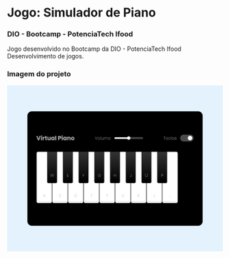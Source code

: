 # Jogo: Simulador de Piano
### DIO - Bootcamp - PotenciaTech Ifood

Jogo desenvolvido no Bootcamp da DIO - PotenciaTech Ifood Desenvolvimento de jogos.


### Imagem do projeto
![Simulador de Piano](public/piano.png)

<!-- Repositório da aula
https://github.com/felipeAguiarCode/js-music-keyboard-virtual/tree/b75d713dd07255c58ad72430586658c2012443ad -->
